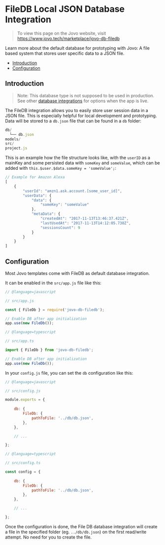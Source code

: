 # FileDB Local JSON Database Integration

> To view this page on the Jovo website, visit https://www.jovo.tech/marketplace/jovo-db-filedb

Learn more about the default database for prototyping with Jovo: A file based system that stores user specific data to a JSON file.

* [Introduction](#introduction)
* [Configuration](#configuration)


## Introduction

> Note: This database type is not supposed to be used in production. See other [database integrations](https://www.jovo.tech/docs/databases) for options when the app is live. 

The FileDB integration allows you to easily store user session data in a JSON file. This is especially helpful for local development and prototyping. Data will be stored to a `db.json` file that can be found in a `db` folder:

```javascript
db/
  └── db.json
models/
src/
project.js
```

This is an example how the file structure looks like, with the `userID` as a mainKey and some persisted data with `someKey` and `someValue`, which can be added with `this.$user.$data.someKey = 'someValue';`:

```js
// Example for Amazon Alexa
[
	{
		"userId": "amzn1.ask.account.[some_user_id]",
		"userData": {
			"data": {
				"someKey": "someValue"
			},
			"metaData": {
				"createdAt": "2017-11-13T13:46:37.421Z",
				"lastUsedAt": "2017-11-13T14:12:05.738Z",
				"sessionsCount": 9
			}
		}
	}
]
```

## Configuration

Most Jovo templates come with FileDB as default database integration.

It can be enabled in the `src/app.js` file like this:

```javascript
// @language=javascript

// src/app.js

const { FileDb } = require('jovo-db-filedb');

// Enable DB after app initialization
app.use(new FileDb());

// @language=typescript

// src/app.ts

import { FileDb } from 'jovo-db-filedb';

// Enable DB after app initialization
app.use(new FileDb());
```

In your `config.js` file, you can set the `db` configuration like this:

```javascript
// @language=javascript

// src/config.js

module.exports = {
    
    db: {
		FileDb: {
			pathToFile: '../db/db.json',
		},
	},

    // ...

};

// @language=typescript

// src/config.ts

const config = {
    
    db: {
		FileDb: {
			pathToFile: '../db/db.json',
		},
	},

    // ...

};
```


Once the configuration is done, the File DB database integration will create a file in the specified folder (eg. `../db/db.json`) on the first read/write attempt. No need for you to create the file.

